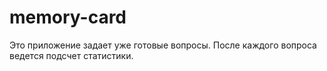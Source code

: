 # memory-card
Это приложение задает уже готовые вопросы. После каждого вопроса ведется подсчет статистики.
